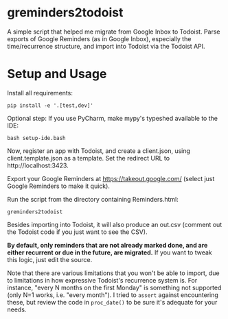 # greminders2todoist

A simple script that helped me migrate from Google Inbox to Todoist.  Parse exports of Google Reminders (as in Google Inbox), especially the time/recurrence structure, and import into Todoist via the Todoist API.

# Setup and Usage

Install all requirements:

    pip install -e '.[test,dev]'

Optional step: If you use PyCharm, make mypy's typeshed available to the IDE:

    bash setup-ide.bash

Now, register an app with Todoist, and create a client.json, using client.template.json as a template. Set the redirect
URL to http://localhost:3423.

Export your Google Reminders at https://takeout.google.com/ (select just Google Reminders to make it quick).

Run the script from the directory containing Reminders.html:

    greminders2todoist

Besides importing into Todoist, it will also produce an out.csv (comment out the Todoist code if you just want to see the CSV).

**By default, only reminders that are not already marked done, and are either recurrent or due in the future, are migrated.** If you want to tweak this logic, just edit the source.

Note that there are various limitations that you won't be able to import, due to limitations in how expressive Todoist's recurrence system is. For instance, "every N months on the first Monday" is something not supported (only N=1 works, i.e. "every month"). I tried to `assert` against encountering these, but review the code in `proc_date()` to be sure it's adequate for your needs.
